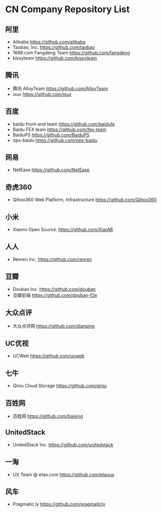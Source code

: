 # CN Company Repository List

## 阿里

* Alibaba https://github.com/alibaba
* Taobao, Inc. https://github.com/taobao
* 1688.com Fangdeng Team https://github.com/fangdeng
* kissyteam https://github.com/kissyteam

## 腾讯

* 腾讯 AlloyTeam https://github.com/AlloyTeam 
* isux https://github.com/isux 

## 百度

* baidu front-end team https://github.com/baidufe	
* Baidu FEX team https://github.com/fex-team
* BaiduPS https://github.com/BaiduPS 
* ops-baidu https://github.com/ops-baidu

## 网易

* NetEase https://github.com/NetEase 

## 奇虎360

* Qihoo360 Web Platform, Infrastructure https://github.com/Qihoo360 

## 小米

* Xiaomi Open Source. https://github.com/XiaoMi 

## 人人

* Renren Inc. https://github.com/renren 

## 豆瓣

* Douban Inc. https://github.com/douban 
* 豆瓣前端 https://github.com/douban-f2e 

## 大众点评

* 大众点评网 https://github.com/dianping 

## UC优视

* UCWeb https://github.com/ucweb 

## 七牛

* Qiniu Cloud Storage https://github.com/qiniu 

## 百姓网

* 百姓网 https://github.com/baixing 

## UnitedStack

* UnitedStack Inc. https://github.com/unitedstack 

## 一淘

* UX Team @ etao.com https://github.com/etaoux 

## 风车

* Pragmatic.ly https://github.com/pragmaticly 

